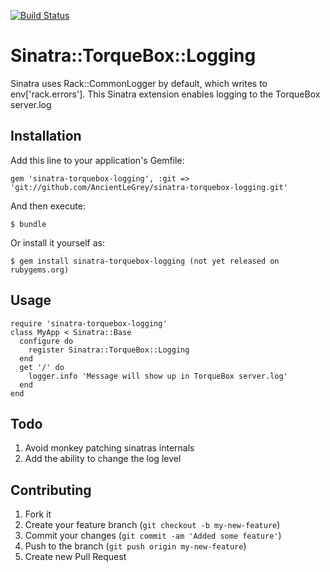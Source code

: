 [![Build Status](https://secure.travis-ci.org/AncientLeGrey/sinatra-torquebox-logging.png?branch=master)](http://travis-ci.org/AncientLeGrey/sinatra-torquebox-logging)

# Sinatra::TorqueBox::Logging

Sinatra uses Rack::CommonLogger by default, which writes to env['rack.errors'].
This Sinatra extension enables logging to the TorqueBox server.log

## Installation

Add this line to your application's Gemfile:

    gem 'sinatra-torquebox-logging', :git => 'git://github.com/AncientLeGrey/sinatra-torquebox-logging.git'

And then execute:

    $ bundle

Or install it yourself as:

    $ gem install sinatra-torquebox-logging (not yet released on rubygems.org)

## Usage

    require 'sinatra-torquebox-logging'
    class MyApp < Sinatra::Base
      configure do
        register Sinatra::TorqueBox::Logging
      end
      get '/' do
        logger.info 'Message will show up in TorqueBox server.log'
      end
    end

## Todo
1. Avoid monkey patching sinatras internals
2. Add the ability to change the log level

## Contributing

1. Fork it
2. Create your feature branch (`git checkout -b my-new-feature`)
3. Commit your changes (`git commit -am 'Added some feature'`)
4. Push to the branch (`git push origin my-new-feature`)
5. Create new Pull Request
